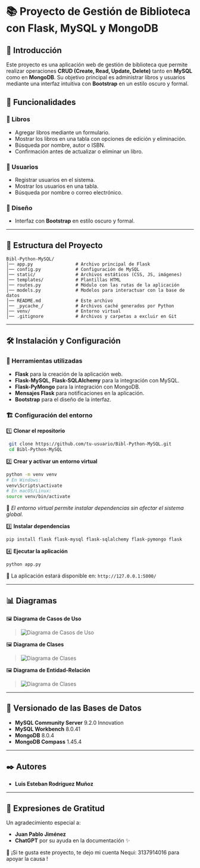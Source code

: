 # 📚 Proyecto de Gestión de Biblioteca con Flask, MySQL y MongoDB

## 📝 Introducción

Este proyecto es una aplicación web de gestión de biblioteca que permite realizar operaciones **CRUD (Create, Read, Update, Delete)** tanto en **MySQL** como en **MongoDB**. Su objetivo principal es administrar libros y usuarios mediante una interfaz intuitiva con **Bootstrap** en un estilo oscuro y formal.

## 🚀 Funcionalidades

### 📖 Libros

- Agregar libros mediante un formulario.
- Mostrar los libros en una tabla con opciones de edición y eliminación.
- Búsqueda por nombre, autor o ISBN.
- Confirmación antes de actualizar o eliminar un libro.

### 👥 Usuarios

- Registrar usuarios en el sistema.
- Mostrar los usuarios en una tabla.
- Búsqueda por nombre o correo electrónico.

### 🎨 Diseño

- Interfaz con **Bootstrap** en estilo oscuro y formal.

---

## 📂 Estructura del Proyecto

```
Bibl-Python-MySQL/
│── app.py                # Archivo principal de Flask  
│── config.py             # Configuración de MySQL  
│── static/               # Archivos estáticos (CSS, JS, imágenes)  
│── templates/            # Plantillas HTML  
│── routes.py             # Módulo con las rutas de la aplicación   
│── models.py             # Modelos para interactuar con la base de datos   
│── README.md             # Este archivo  
│── _pycache_/            # Archivos caché generados por Python  
│── venv/                 # Entorno virtual  
│── .gitignore            # Archivos y carpetas a excluir en Git  
```

---

## 🛠 Instalación y Configuración

### 🔧 Herramientas utilizadas

- **Flask** para la creación de la aplicación web.
- **Flask-MySQL**, **Flask-SQLAlchemy** para la integración con MySQL.
- **Flask-PyMongo** para la integración con MongoDB.
- **Mensajes Flask** para notificaciones en la aplicación.
- **Bootstrap** para el diseño de la interfaz.

### 🏗️ Configuración del entorno

1️⃣ **Clonar el repositorio**

```sh
 git clone https://github.com/tu-usuario/Bibl-Python-MySQL.git
 cd Bibl-Python-MySQL
```

2️⃣ **Crear y activar un entorno virtual**

```sh
python -m venv venv  
# En Windows:
venv\Scripts\activate  
# En macOS/Linux:
source venv/bin/activate
```

🔹 *El entorno virtual permite instalar dependencias sin afectar el sistema global.*

3️⃣ **Instalar dependencias**

```sh
pip install flask flask-mysql flask-sqlalchemy flask-pymongo flask
```

4️⃣ **Ejecutar la aplicación**

```sh
python app.py
```

📌 La aplicación estará disponible en: `http://127.0.0.1:5000/`

---

## 📊 Diagramas

🖼️ **Diagrama de Casos de Uso**

> ![Diagrama de Casos de Uso](statics/Diagrama_de_casos_de_uso.png)


🖼️ **Diagrama de Clases**

> ![Diagrama de Clases](statics/Diagrama_de_clases.png)

🖼️ **Diagrama de Entidad-Relación**

> ![Diagrama de Clases](statics/Diagrama_Entidad-Relacion.png)
---

## 📌 Versionado de las Bases de Datos

- **MySQL Community Server** 9.2.0 Innovation
- **MySQL Workbench** 8.0.41
- **MongoDB** 8.0.4
- **MongoDB Compass** 1.45.4

---

## ✒️ Autores

- **Luis Esteban Rodríguez Muñoz**

---

## 🎁 Expresiones de Gratitud

Un agradecimiento especial a:

- **Juan Pablo Jiménez**
- **ChatGPT** por su ayuda en la documentación ✨

📌 ¡Si te gusta este proyecto, te dejo mi cuenta Nequi: 3137914016 para apoyar la causa !


